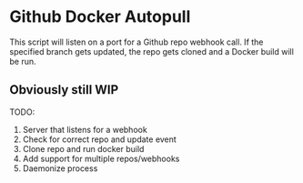 # Github Docker Autopull

This script will listen on a port for a Github repo webhook call. If the specified branch gets updated, the repo gets cloned and a Docker build will be run. 

## Obviously still WIP

TODO:

1. Server that listens for a webhook
2. Check for correct repo and update event
3. Clone repo and run docker build
4. Add support for multiple repos/webhooks
5. Daemonize process

